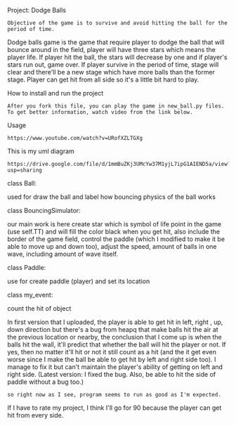 Project: Dodge Balls
	
	Objective of the game is to survive and avoid hitting the ball for the period of time.

  Dodge balls game is the game that require player to dodge the ball that will bounce around in the field, player will have three stars which means the player life. If player hit the ball, the stars will decrease by one and if player's stars run out, game over. If player survive in the period of time, stage will clear and there'll be a new stage which have more balls than the former stage. Player can get hit from all side so it's a little bit hard to play.

	

How to install and run the project

  	After you fork this file, you can play the game in new_ball.py files. To get better information, watch video from the link below. 

Usage

	https://www.youtube.com/watch?v=URofXZLTGXg


This is my uml diagram

 	https://drive.google.com/file/d/1mmBuZKj3UMcYw37M1yjL7ipG1AIEND5a/view?usp=sharing

class Ball:

used for draw the ball and label how bouncing physics of the ball works

class BouncingSimulator:

our main work is here create star which is symbol of life point in the game (use self.TT) and will fill the color black when you get hit, also include the border of the game field, control the paddle (which I modified to make it be able to move up and down too), adjust the speed, amount of balls in one wave, including amount of wave itself.

class Paddle:

use for create paddle (player) and set its location

class my_event:

count the hit of object

In first version that I uploaded, the player is able to get hit in left, right , up, down direction but there's a bug from heapq that make balls hit the air at the previous location or nearby, the conclusion that I come up is when the balls hit the wall, it'll predict that whether the ball will hit the player or not. If yes, then no matter it'll hit or not it still count as a hit (and the it get even worse since I make the ball be able to get hit by left and right side too). I manage to fix it but can't maintain the player's ability of getting on left and right side. (Latest version: I fixed the bug. Also, be able to hit the side of paddle without a bug too.)

	so right now as I see, program seems to run as good as I'm expected.

If I have to rate my project, I think I'll go for 90 because the player can get hit from every side.

